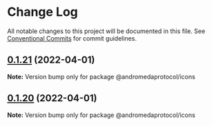# Change Log

All notable changes to this project will be documented in this file.
See [Conventional Commits](https://conventionalcommits.org) for commit guidelines.

## [0.1.21](https://github.com/andromedaprotocol/design-system/compare/@andromedaprotocol/icons@0.1.20...@andromedaprotocol/icons@0.1.21) (2022-04-01)

**Note:** Version bump only for package @andromedaprotocol/icons





## [0.1.20](https://github.com/andromedaprotocol/design-system/compare/@andromedaprotocol/icons@0.1.19...@andromedaprotocol/icons@0.1.20) (2022-04-01)

**Note:** Version bump only for package @andromedaprotocol/icons
